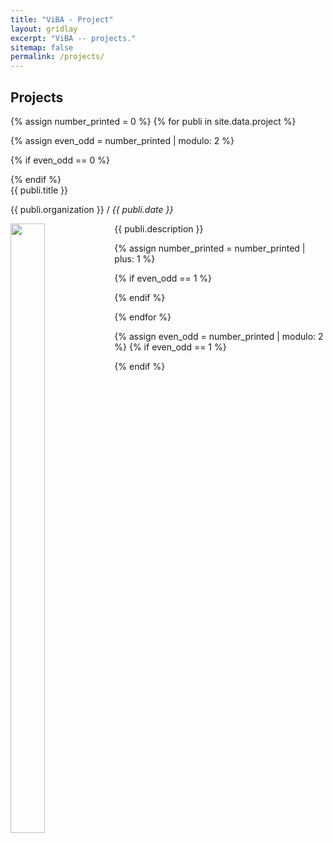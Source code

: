 ```yaml
---
title: "ViBA - Project"
layout: gridlay
excerpt: "ViBA -- projects."
sitemap: false
permalink: /projects/
---
```


## Projects

{% assign number_printed = 0 %}
{% for publi in site.data.project %}

{% assign even_odd = number_printed | modulo: 2 %}

{% if even_odd == 0 %}
<div class="row">
{% endif %}

<div class="col-sm-6 clearfix">
    <div class="well">
        <pubtit>{{ publi.title }}</pubtit>
        <p>{{ publi.organization }} / <em>{{ publi.date }}</em></p>
        <img src="{{ site.url }}{{ site.baseurl }}/images/pubpic/{{ publi.image }}" class="img-responsive" width= "33%" height= "50%" style="float: left;"/>
        <p>{{ publi.description }}</p>
    </div>
</div>

{% assign number_printed = number_printed | plus: 1 %}

{% if even_odd == 1 %}
</div>
{% endif %}

{% endfor %}

{% assign even_odd = number_printed | modulo: 2 %}
{% if even_odd == 1 %}
</div>
{% endif %}

<p> &nbsp; </p>
